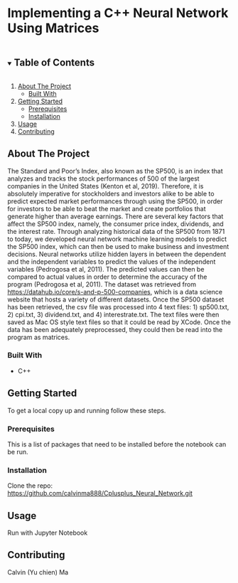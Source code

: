 # Implementing a C++ Neural Network Using Matrices

<!-- TABLE OF CONTENTS -->
<details open="open">
  <summary><h2 style="display: inline-block">Table of Contents</h2></summary>
  <ol>
    <li>
      <a href="#about-the-project">About The Project</a>
      <ul>
        <li><a href="#built-with">Built With</a></li>
      </ul>
    </li>
    <li>
      <a href="#getting-started">Getting Started</a>
      <ul>
        <li><a href="#prerequisites">Prerequisites</a></li>
        <li><a href="#installation">Installation</a></li>
      </ul>
    </li>
    <li><a href="#usage">Usage</a></li>
    <li><a href="#contributing">Contributing</a></li>
  </ol>
</details>


<!-- ABOUT THE PROJECT -->
## About The Project

The Standard and Poor’s Index, also known as the SP500, is an index that analyzes and tracks the stock performances of 500 of the largest companies in the United States (Kenton et al, 2019). Therefore, it is absolutely imperative for stockholders and investors alike to be able to predict expected market performances through using the SP500, in order for investors to be able to beat the market and create portfolios that generate higher than average earnings. 
There are several key factors that affect the SP500 index, namely, the consumer price index, dividends, and the interest rate. Through analyzing historical data of the SP500 from 1871 to today, we developed neural network machine learning models to predict the SP500 index, which can then be used to make business and investment decisions. 
Neural networks utilize hidden layers in between the dependent and the independent variables to predict the values of the independent variables (Pedrogosa et al, 2011). The predicted values can then be compared to actual values in order to determine the accuracy of the program (Pedrogosa et al, 2011).
	The dataset was retrieved from https://datahub.io/core/s-and-p-500-companies, which is a data science website that hosts a variety of different datasets. Once the SP500 dataset has been retrieved, the csv file was processed into 4 text files: 1) sp500.txt, 2) cpi.txt, 3) dividend.txt, and 4) interestrate.txt. The text files were then saved as Mac OS style text files so that it could be read by XCode. Once the data has been adequately preprocessed, they could then be read into the program as matrices.
  

### Built With

* []()C++


<!-- GETTING STARTED -->
## Getting Started

To get a local copy up and running follow these steps.

### Prerequisites

This is a list of packages that need to be installed before the notebook can be run.


### Installation

Clone the repo: https://github.com/calvinma888/Cplusplus_Neural_Network.git
   

<!-- USAGE EXAMPLES -->
## Usage

Run with Jupyter Notebook


<!-- CONTRIBUTING -->
## Contributing

Calvin (Yu chien) Ma


